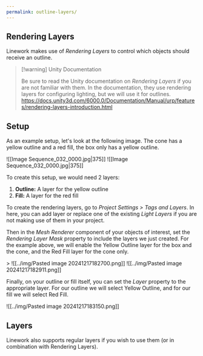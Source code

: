 ```yaml
---
permalink: outline-layers/
---
```


## Rendering Layers

Linework makes use of *Rendering Layers* to control which objects should receive an outline. 

> [!warning] Unity Documentation
> 
> Be sure to read the Unity documentation on *Rendering Layers* if you are not familiar with them. In the documentation, they use rendering layers for configuring lighting, but we will use it for outlines.
> https://docs.unity3d.com/6000.0/Documentation/Manual/urp/features/rendering-layers-introduction.html

## Setup

As an example setup, let's look at the following image. The cone has a yellow outline and a red fill, the box only has a yellow outline.

<div class="images-row">
![[Image Sequence_032_0000.jpg|375]]
![[Image Sequence_032_0000.jpg|375]]
</div>

To create this setup, we would need 2 layers: 

1. **Outline:** A layer for the yellow outline
2. **Fill:** A layer for the red fill

To create the rendering layers, go to *Project Settings > Tags and Layers*. In here, you can add layer or replace one of the existing *Light Layers* if you are not making use of them in your project. 

Then in the *Mesh Renderer* component of your objects of interest, set the *Rendering Layer Mask* property to include the layers we just created. For the example above, we will enable the Yellow Outline layer for the box and the cone, and the Red Fill layer for the cone only.

<div class="images-row">>
![[../img/Pasted image 20241217182700.png]]
![[../img/Pasted image 20241217182911.png]]
</div>

Finally, on your outline or fill itself, you can set the *Layer* property to the appropriate layer. For our outline we will select Yellow Outline, and for our fill we will select Red Fill.

![[../img/Pasted image 20241217183150.png]]

## Layers

Linework also supports regular layers if you wish to use them (or in combination with Rendering Layers).